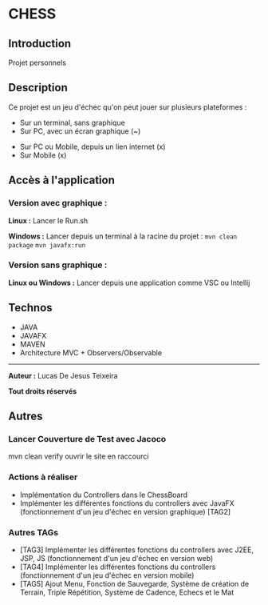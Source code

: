 # CHESS

## Introduction

Projet personnels

## Description

Ce projet est un jeu d'échec qu'on peut jouer sur plusieurs plateformes :
- Sur un terminal, sans graphique
- Sur PC, avec un écran graphique (~)
* Sur PC ou Mobile, depuis un lien internet (x)
* Sur Mobile (x)

## Accès à l'application

### Version avec graphique :

**Linux :** 
Lancer le Run.sh

**Windows :** 
Lancer depuis un terminal à la racine du projet :
`mvn clean package`
`mvn javafx:run`

### Version sans graphique :

**Linux ou Windows :** Lancer depuis une application comme VSC ou Intellij

## Technos

- JAVA
- JAVAFX
- MAVEN
- Architecture MVC + Observers/Observable

---

**__Auteur :__** Lucas De Jesus Teixeira

**Tout droits réservés**

## Autres

### Lancer Couverture de Test avec Jacoco
mvn clean verify
ouvrir le site en raccourci

### Actions à réaliser

- Implémentation du Controllers dans le ChessBoard
- Implémenter les différentes fonctions du controllers avec JavaFX (fonctionnement d'un jeu d'échec en version graphique)
[TAG2]

### Autres TAGs
- [TAG3] Implémenter les différentes fonctions du controllers avec J2EE, JSP, JS (fonctionnement d'un jeu d'échec en version web)
- [TAG4] Implémenter les différentes fonctions du controllers (fonctionnement d'un jeu d'échec en version mobile)
- [TAG5] Ajout Menu, Fonction de Sauvegarde, Système de création de Terrain, Triple Répétition, Système de Cadence, Echecs et le Mat